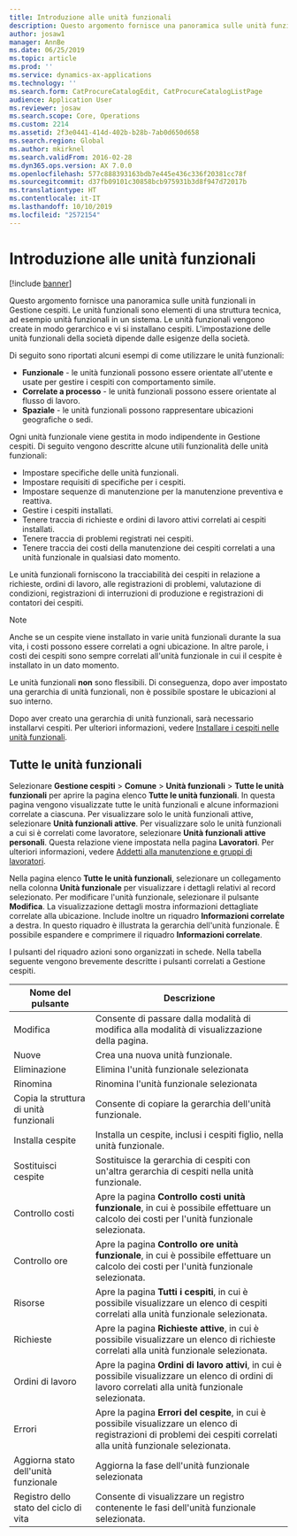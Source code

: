 ```yaml
---
title: Introduzione alle unità funzionali
description: Questo argomento fornisce una panoramica sulle unità funzionali in Gestione cespiti.
author: josaw1
manager: AnnBe
ms.date: 06/25/2019
ms.topic: article
ms.prod: ''
ms.service: dynamics-ax-applications
ms.technology: ''
ms.search.form: CatProcureCatalogEdit, CatProcureCatalogListPage
audience: Application User
ms.reviewer: josaw
ms.search.scope: Core, Operations
ms.custom: 2214
ms.assetid: 2f3e0441-414d-402b-b28b-7ab0d650d658
ms.search.region: Global
ms.author: mkirknel
ms.search.validFrom: 2016-02-28
ms.dyn365.ops.version: AX 7.0.0
ms.openlocfilehash: 577c888393163bdb7e445e436c336f20381cc78f
ms.sourcegitcommit: d37fb09101c30858bcb975931b3d8f947d72017b
ms.translationtype: HT
ms.contentlocale: it-IT
ms.lasthandoff: 10/10/2019
ms.locfileid: "2572154"
---
```

# <a name="introduction-to-functional-locations"></a>Introduzione alle unità funzionali

[!include [banner](../../includes/banner.md)]

 

Questo argomento fornisce una panoramica sulle unità funzionali in Gestione cespiti. Le unità funzionali sono elementi di una struttura tecnica, ad esempio unità funzionali in un sistema. Le unità funzionali vengono create in modo gerarchico e vi si installano cespiti. L'impostazione delle unità funzionali della società dipende dalle esigenze della società.

Di seguito sono riportati alcuni esempi di come utilizzare le unità funzionali:

- **Funzionale** - le unità funzionali possono essere orientate all'utente e usate per gestire i cespiti con comportamento simile.
- **Correlate a processo** - le unità funzionali possono essere orientate al flusso di lavoro.
- **Spaziale** - le unità funzionali possono rappresentare ubicazioni geografiche o sedi.

Ogni unità funzionale viene gestita in modo indipendente in Gestione cespiti. Di seguito vengono descritte alcune utili funzionalità delle unità funzionali:

- Impostare specifiche delle unità funzionali.
- Impostare requisiti di specifiche per i cespiti.
- Impostare sequenze di manutenzione per la manutenzione preventiva e reattiva.
- Gestire i cespiti installati.
- Tenere traccia di richieste e ordini di lavoro attivi correlati ai cespiti installati.
- Tenere traccia di problemi registrati nei cespiti.
- Tenere traccia dei costi della manutenzione dei cespiti correlati a una unità funzionale in qualsiasi dato momento.

Le unità funzionali forniscono la tracciabilità dei cespiti in relazione a richieste, ordini di lavoro, alle registrazioni di problemi, valutazione di condizioni, registrazioni di interruzioni di produzione e registrazioni di contatori dei cespiti.

> [!NOTE]
> Anche se un cespite viene installato in varie unità funzionali durante la sua vita, i costi possono essere correlati a ogni ubicazione. In altre parole, i costi dei cespiti sono sempre correlati all'unità funzionale in cui il cespite è installato in un dato momento.

Le unità funzionali **non** sono flessibili. Di conseguenza, dopo aver impostato una gerarchia di unità funzionali, non è possibile spostare le ubicazioni al suo interno. 

Dopo aver creato una gerarchia di unità funzionali, sarà necessario installarvi cespiti. Per ulteriori informazioni, vedere [Installare i cespiti nelle unità funzionali](../functional-locations/install-objects-on-functional-locations.md).

## <a name="all-functional-locations"></a>Tutte le unità funzionali

Selezionare **Gestione cespiti** \> **Comune** \> **Unità funzionali** \> **Tutte le unità funzionali** per aprire la pagina elenco **Tutte le unità funzionali**. In questa pagina vengono visualizzate tutte le unità funzionali e alcune informazioni correlate a ciascuna. Per visualizzare solo le unità funzionali attive, selezionare **Unità funzionali attive**. Per visualizzare solo le unità funzionali a cui si è correlati come lavoratore, selezionare **Unità funzionali attive personali**. Questa relazione viene impostata nella pagina **Lavoratori**. Per ulteriori informazioni, vedere [Addetti alla manutenzione e gruppi di lavoratori](../setup-for-objects/workers-and-worker-groups.md).

Nella pagina elenco **Tutte le unità funzionali**, selezionare un collegamento nella colonna **Unità funzionale** per visualizzare i dettagli relativi al record selezionato. Per modificare l'unità funzionale, selezionare il pulsante **Modifica**. La visualizzazione dettagli mostra informazioni dettagliate correlate alla ubicazione. Include inoltre un riquadro **Informazioni correlate** a destra. In questo riquadro è illustrata la gerarchia dell'unità funzionale. È possibile espandere e comprimere il riquadro **Informazioni correlate**.

I pulsanti del riquadro azioni sono organizzati in schede. Nella tabella seguente vengono brevemente descritte i pulsanti correlati a Gestione cespiti.

| Nome del pulsante                         | Descrizione                                                                                                                                  |
|-------------------------------------|----------------------------------------------------------------------------------------------------------------------------------------------|
| Modifica                                | Consente di passare dalla modalità di modifica alla modalità di visualizzazione della pagina.                                                                                         |
| Nuove                                 | Crea una nuova unità funzionale.                                                                                                            |
| Eliminazione                              | Elimina l'unità funzionale selezionata                                                                                                     |
| Rinomina                              | Rinomina l'unità funzionale selezionata                                                                                                     |
| Copia la struttura di unità funzionali  | Consente di copiare la gerarchia dell'unità funzionale.                                                                                                      |
| Installa cespite                       | Installa un cespite, inclusi i cespiti figlio, nella unità funzionale.                                                                        |
| Sostituisci cespite                       | Sostituisce la gerarchia di cespiti con un'altra gerarchia di cespiti nella unità funzionale.                                                         |
| Controllo costi                        | Apre la pagina **Controllo costi unità funzionale**, in cui è possibile effettuare un calcolo dei costi per l'unità funzionale selezionata.                |
| Controllo ore                        | Apre la pagina **Controllo ore unità funzionale**, in cui è possibile effettuare un calcolo dei costi per l'unità funzionale selezionata.                |
| Risorse                              | Apre la pagina **Tutti i cespiti**, in cui è possibile visualizzare un elenco di cespiti correlati alla unità funzionale selezionata.                      |
| Richieste                            | Apre la pagina **Richieste attive**, in cui è possibile visualizzare un elenco di richieste correlati alla unità funzionale selezionata.               |
| Ordini di lavoro                         | Apre la pagina **Ordini di lavoro attivi**, in cui è possibile visualizzare un elenco di ordini di lavoro correlati alla unità funzionale selezionata.         |
| Errori                              | Apre la pagina **Errori del cespite**, in cui è possibile visualizzare un elenco di registrazioni di problemi dei cespiti correlati alla unità funzionale selezionata. |
| Aggiorna stato dell'unità funzionale    | Aggiorna la fase dell'unità funzionale selezionata                                                                                        |
| Registro dello stato del ciclo di vita                 | Consente di visualizzare un registro contenente le fasi dell'unità funzionale selezionata.                                                                        |
